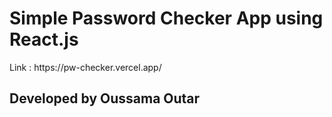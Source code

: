 # Simple Password Checker App using React.js

Link : https:\//pw-checker.vercel.app/

## Developed by Oussama Outar

